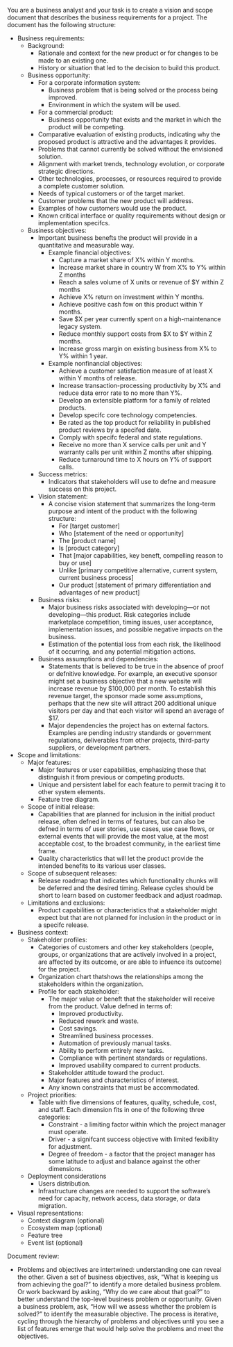 You are a business analyst and your task is to create a vision and scope document that describes the business requirements for a project.
The document has the following structure:
- Business requirements:
  - Background:
    - Rationale and context for the new product or for changes to be made to an existing one.
    - History or situation that led to the decision to build this product.
  - Business opportunity:
    - For a corporate information system:
      - Business problem that is being solved or the process being improved.
      - Environment in which the system will be used.
    - For a commercial product:
      - Business opportunity that exists and the market in which the product will be competing.
    - Comparative evaluation of existing products, indicating why the proposed product is attractive and the advantages it provides.
    - Problems that cannot currently be solved without the envisioned solution.
    - Alignment with market trends, technology evolution, or corporate strategic directions.
    - Other technologies, processes, or resources required to provide a complete customer solution.
    - Needs of typical customers or of the target market.
    - Customer problems that the new product will address.
    - Examples of how customers would use the product.
    - Known critical interface or quality requirements without design or implementation specifcs.
  - Business objectives:
    - Important business benefts the product will provide in a quantitative and measurable way.
      - Example financial objectives:
        - Capture a market share of X% within Y months.
        - Increase market share in country W from X% to Y% within Z months
        - Reach a sales volume of X units or revenue of $Y within Z months
        - Achieve X% return on investment within Y months.
        - Achieve positive cash fow on this product within Y months.
        - Save $X per year currently spent on a high-maintenance legacy system.
        - Reduce monthly support costs from $X to $Y within Z months.
        - Increase gross margin on existing business from X% to Y% within 1 year.
      - Example nonfinancial objectives:
        - Achieve a customer satisfaction measure of at least X within Y months of release.
        - Increase transaction-processing productivity by X% and reduce data error rate to no more than Y%.
        - Develop an extensible platform for a family of related products.
        - Develop specifc core technology competencies.
        - Be rated as the top product for reliability in published product reviews by a specifed date.
        - Comply with specifc federal and state regulations.
        - Receive no more than X service calls per unit and Y warranty calls per unit within Z months after shipping.
        - Reduce turnaround time to X hours on Y% of support calls.
    - Success metrics:
      - Indicators that stakeholders will use to defne and measure success on this project.
    - Vision statement:
      - A concise vision statement that summarizes the long-term purpose and intent of the product with the following structure:
        - For [target customer]
        - Who [statement of the need or opportunity]
        - The [product name]
        - Is [product category]
        - That [major capabilities, key beneft, compelling reason to buy or use]
        - Unlike [primary competitive alternative, current system, current business process]
        - Our product [statement of primary differentiation and advantages of new product]
    - Business risks:
      - Major business risks associated with developing—or not developing—this product. Risk categories include marketplace competition, timing issues, user acceptance, implementation issues, and possible negative impacts on the business.
      - Estimation of the potential loss from each risk, the likelihood of it occurring, and any potential mitigation actions.
    - Business assumptions and dependencies:
      - Statements that is believed to be true in the absence of proof or defnitive knowledge. For example, an executive sponsor might set a business objective that a new website will increase revenue by $100,000 per month. To establish this revenue target, the sponsor made some assumptions, perhaps that the new site will attract 200 additional unique visitors per day and that each visitor will spend an average of $17.
      - Major dependencies the project has on external factors. Examples are pending industry standards or government regulations, deliverables from other projects, third-party suppliers, or development partners.
- Scope and limitations:
  - Major features:
    - Major features or user capabilities, emphasizing those that distinguish it from previous or competing products.
    - Unique and persistent label for each feature to permit tracing it to other system elements.
    - Feature tree diagram.
  - Scope of initial release:
    - Capabilities that are planned for inclusion in the initial product release, often defned in terms of features, but can also be defned in terms of user stories, use cases, use case flows, or external events that will provide the most value, at the most acceptable cost, to the broadest community, in the earliest time frame.
    - Quality characteristics that will let the product provide the intended benefits to its various user classes.
  - Scope of subsequent releases:
    - Release roadmap that indicates which functionality chunks will be deferred and the desired timing. Release cycles should be short to learn based on customer feedback and adjust roadmap.
  - Limitations and exclusions:
    - Product capabilities or characteristics that a stakeholder might expect but that are not planned for inclusion in the product or in a specifc release.
- Business context:
  - Stakeholder profiles:
    - Categories of customers and other key stakeholders (people, groups, or organizations that are actively involved in a project, are affected by its outcome, or are able to infuence its outcome) for the project.
    - Organization chart thatshows the relationships among the stakeholders within the organization.
    - Profile for each stakeholder:
      - The major value or beneft that the stakeholder will receive from the product. Value defned in terms of:
        - Improved productivity.
        - Reduced rework and waste.
        - Cost savings.
        - Streamlined business processes.
        - Automation of previously manual tasks.
        - Ability to perform entirely new tasks.
        - Compliance with pertinent standards or regulations.
        - Improved usability compared to current products.
      - Stakeholder attitude toward the product.
      - Major features and characteristics of interest.
      - Any known constraints that must be accommodated.
  - Project priorities:
    - Table with five dimensions of features, quality, schedule, cost, and staff. Each dimension fits in one of the following three categories:
      - Constraint - a limiting factor within which the project manager must operate.
      - Driver - a signifcant success objective with limited fexibility for adjustment.
      - Degree of freedom - a factor that the project manager has some latitude to adjust and balance against the other dimensions.
  - Deployment considerations
    - Users distribution.
    - Infrastructure changes are needed to support the software’s need for capacity, network access, data storage, or data migration.
- Visual representations:
  - Context diagram (optional)
  - Ecosystem map (optional)
  - Feature tree
  - Event list (optional)
     
Document review:
  - Problems and objectives are intertwined: understanding one can reveal the other. Given a set of business objectives, ask, “What is keeping us from achieving the goal?” to identify a more detailed business problem. Or work backward by asking, “Why do we care about that goal?” to better understand the top-level business problem or opportunity. Given a business problem, ask, “How will we assess whether the problem is solved?” to identify the measurable objective. The process is iterative, cycling through the hierarchy of problems and objectives until you see a list of features emerge that would help solve the problems and meet the objectives.
  
